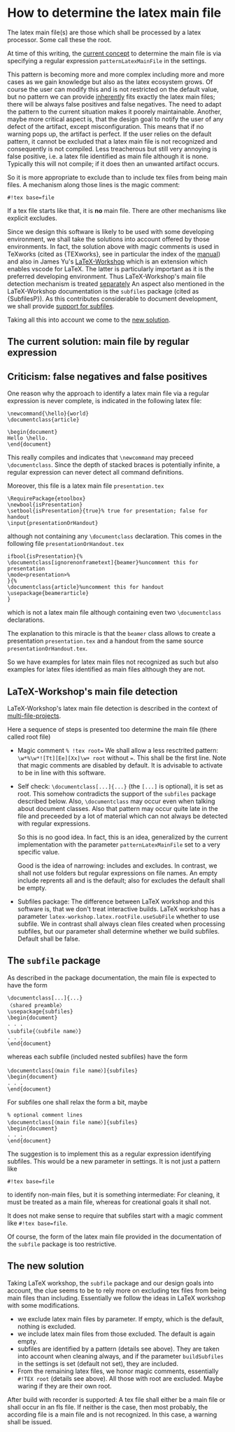 <!-- markdownlint-disable no-trailing-spaces -->
<!-- markdownlint-disable no-inline-html -->

# How to determine the latex main file 

The latex main file(s) are those which shall be processed by a latex processor. 
Some call these the root. 

At time of this writing, 
the [current concept](#ssCurrConc) to determine the main file 
is via specifying a regular expression `patternLatexMainFile` in the settings. 

This pattern is becoming more and more complex including more and more cases 
as we gain knowledge but also as the latex ecosystem grows. 
Of course the user can modify this and is not restricted on the default value, 
but no pattern we can provide [inherently](#ssFalsePosNeg) 
fits exactly the latex main files; there will be always false positives and false negatives. 
The need to adapt the pattern to the current situation makes it poorely maintainable. 
Another, maybe more critical aspect is, 
that the design goal to notify the user of any defect of the artifact, 
except misconfiguration. 
This means that if no warning pops up, the artifact is perfect. 
If the user relies on the default pattern, 
it cannot be excluded that a latex main file is not recognized 
and consequently is not compiled. 
Less treacherous but still very annoying is false positive, 
i.e. a latex file identified as main file although it is none. 
Typically this will not compile; if it does then an unwanted artifact occurs. 

So it is more appropriate to exclude than to include tex files from being main files. 
A mechanism along those lines is the magic comment: 

```[tex]
#!tex base=file
```

If a tex file starts like that, it is **no** main file. 
There are other mechanisms like explicit excludes. 

Since we design this software is likely to be used with some developing environment, 
we shall take the solutions into account offered by those environments. 
In fact, the solution above with magic comments 
is used in TeXworks (cited as {TEXworks}, see in particular the index of the 
[manual](../../site/doc/ToolsWithoutPackages/DevEnvironments/TeXWorks.pdf)) 
and also in James Yu's [LaTeX-Workshop](https://github.com/James-Yu/LaTeX-Workshop) 
which is an extension which enables vscode for LaTeX. 
The latter is particularly important as it is the preferred developing environment. 
Thus LaTeX-Workshop's main file detection mechanism is treated [separately](#ssLatexWorkshop)
An aspect also mentioned in the LaTeX-Workshop documentation 
is the `subfiles` package (cited as {SubfilesP}). 
As this contributes considerable to document development, 
we shall provide [support for subfiles](#ssSubfileP). 

Taking all this into account we come to the [new solution](#the-new-solution). 
<!-- ssNewSolution -->





## The current solution: main file by regular expression <a id='ssCurrConc'></a>



## Criticism: false negatives and false positives <a id='ssFalsePosNeg'></a>

One reason why the approach to identify a latex main file via a regular expression 
is never complete, is indicated in the following latex file: 

```[latex]
\newcommand{\hello}{world}
\documentclass{article}

\begin{document}
Hello \hello.
\end{document}
```

This really compiles and indicates that `\newcommand` may preceed `\documentclass`. 
Since the depth of stacked braces is potentially infinite, 
a regular expression can never detect all command definitions. 

Moreover, this file is a latex main file `presentation.tex`

```[latex]
\RequirePackage{etoolbox}
\newbool{isPresentation}
\setbool{isPresentation}{true}% true for presentation; false for handout 
\input{presentationOrHandout}
```

although not containing any `\documentclass` declaration. 
This comes in the following file `presentationOrHandout.tex` 

```[latex]
ifbool{isPresentation}{%
\documentclass[ignorenonframetext]{beamer}%uncomment this for presentation
\mode<presentation>%
}{%
\documentclass{article}%uncomment this for handout
\usepackage{beamerarticle}
}
```

which is not a latex main file although containing even two `\documentclass` declarations. 

The explanation to this miracle is that the `beamer` class 
allows to create a presentation `presentation.tex` and a handout 
from the same source `presentationOrHandout.tex`. 

So we have examples for latex main files not recognized as such 
but also examples for latex files identified as main files although they are not. 


## LaTeX-Workshop's main file detection  <a id='ssLatexWorkshop'></a>

LaTeX-Workshop's latex main file detection is described 
in the context of [multi-file-projects](https://github.com/James-Yu/LaTeX-Workshop/wiki/Compile#multi-file-projects). 

Here a sequence of steps is presented too determine the main file (there called root file)

- Magic comment `% !tex root=` 
  We shall allow a less resctrited pattern: `\w*%\w*![Tt][Ee][Xx]\w+ root` 
  without `=`. 
  This shall be the first line. 
  Note that magic comments are disabled by default. 
  It is advisable to activate to be in line with this software. 

- Self check: `\documentclass[...]{...}` (the `[...]` is optional), it is set as root.
  This somehow contradicts the support of the `subfiles` package described below. 
  Also, `\documentclass` may occur even when talking about document classes. 
  Also that pattern may occur quite late in the file and preceeded by a lot of material 
  which can not always be detected with regular expressions. 

  So this is no good idea. 
  In fact, this is an idea, generalized by the current implementation 
  with the parameter `patternLatexMainFile` set to a very specific value. 

  Good is the idea of narrowing: includes and excludes. 
  In contrast, we shall not use folders but regular expressions on file names. 
  An empty include reprents all and is the default; 
  also for excludes the default shall be empty. 

- Subfiles package: The difference between LaTeX workshop and this software is, 
  that we don't treat interactive builds. 
  LaTeX workshop has a parameter `latex-workshop.latex.rootFile.useSubFile` 
  whether to use subfile. 
  We in contrast shall always clean files created when processing subfiles, 
  but our parameter shall determine whether we build subfiles. 
  Default shall be false. 


## The `subfile` package <a id='ssSubfileP'></a>

As described in the package documentation, 
the main file is expected to have the form 

```[latex]
\documentclass[...]{...}
〈shared preamble〉
\usepackage{subfiles}
\begin{document}
. . .
\subfile{〈subfile name〉}
. . .
\end{document}
```
whereas each subfile (included nested subfiles) 
have the form 

```[latex]
\documentclass[〈main file name〉]{subfiles}
\begin{document}
. . .
\end{document}
```

For subfiles one shall relax the form a bit, 
maybe 

```[latex]
% optional comment lines 
\documentclass[〈main file name〉]{subfiles}
\begin{document}
. . .
\end{document}
```

The suggestion is to implement this as a regular expression 
identifying subfiles. 
This would be a new parameter in settings. 
It is not just a pattern like 


```[tex]
#!tex base=file
```

to identify non-main files, 
but it is something intermediate: 
For cleaning, it must be treated as a main file, 
whereas for creational goals it shall not. 

It does not make sense 
to require that subfiles start with a magic comment like `#!tex base=file`. 

Of course, the form of the latex main file 
provided in the documentation of the `subfile` package 
is too restrictive. 


## The new solution <a id='ssNewSolution'></a>

Taking LaTeX workshop, the `subfile` package and our design goals into account, 
the clue seems to be to rely more on excluding tex files from being main files 
than including. 
Essentially we follow the ideas in LaTeX workshop with some modifications. 

- we exclude latex main files by parameter. 
  If empty, which is the default, nothing is excluded. 
- we include latex main files from those excluded. 
  The default is again empty. 
- subfiles are identified by a pattern (details see above). 
  They are taken into account when cleaning always, 
  and if the parameter `buildSubfiles` in the settings is set (default not set), 
  they are included. 
- From the remaining latex files, 
  we honor magic comments, essentially `#!TEX root` (details see above). 
  All those with root are excluded. 
  Maybe waring if they are their own root. 

After build with recorder is supported: 
A tex file shall either be a main file or shall occur in an fls file. 
If neither is the case, then most probably, 
the according file is a main file and is not recognized. 
In this case, a warning shall be issued. 


